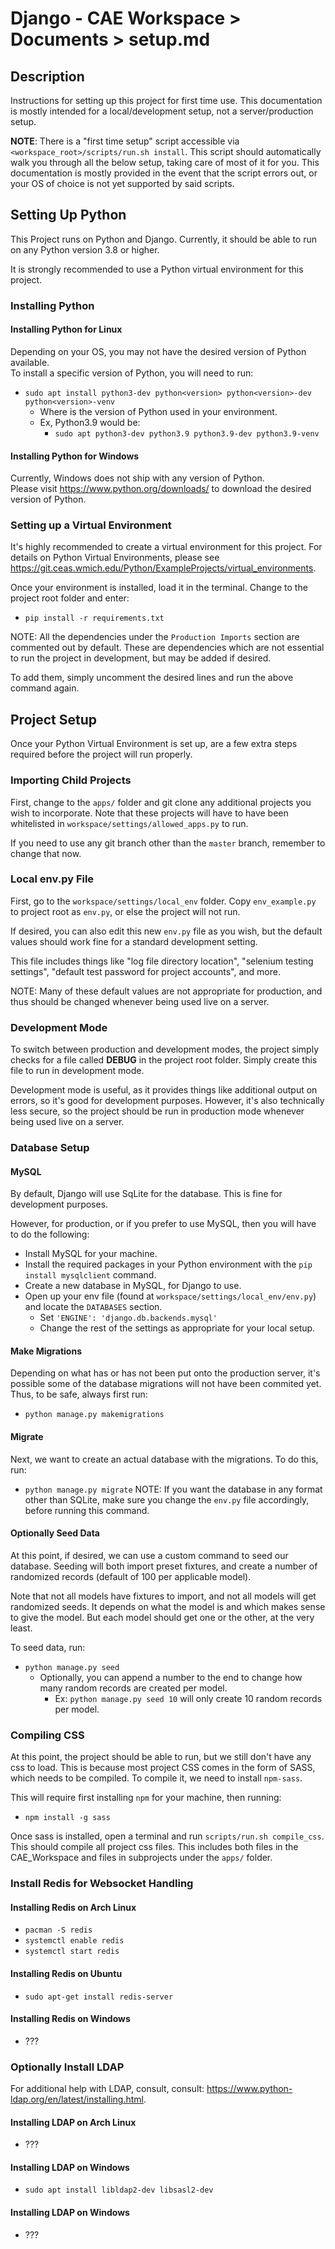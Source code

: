 # Django - CAE Workspace > Documents > setup.md


## Description
Instructions for setting up this project for first time use. This documentation is mostly intended for a
local/development setup, not a server/production setup.

**NOTE**: There is a "first time setup" script accessible via `<workspace_root>/scripts/run.sh install`. This script
should automatically walk you through all the below setup, taking care of most of it for you. This documentation is
mostly provided in the event that the script errors out, or your OS of choice is not yet supported by said scripts.


## Setting Up Python
This Project runs on Python and Django. Currently, it should be able to run on any Python version 3.8 or higher.

It is strongly recommended to use a Python virtual environment for this project.

### Installing Python
#### Installing Python for Linux
Depending on your OS, you may not have the desired version of Python available.<br>
To install a specific version of Python, you will need to run:
* ```sudo apt install python3-dev python<version> python<version>-dev python<version>-venv```
    * Where <version> is the version of Python used in your environment.
    * Ex, Python3.9 would be:
        * ```sudo apt python3-dev python3.9 python3.9-dev python3.9-venv```

#### Installing Python for Windows
Currently, Windows does not ship with any version of Python.<br>
Please visit <https://www.python.org/downloads/> to download the desired version of Python.


### Setting up a Virtual Environment
It's highly recommended to create a virtual environment for this project. For details on Python Virtual Environments,
please see <https://git.ceas.wmich.edu/Python/ExampleProjects/virtual_environments>.

Once your environment is installed, load it in the terminal. Change to the project root folder and enter:
* ```pip install -r requirements.txt```

NOTE: All the dependencies under the `Production Imports` section are commented out by default. These are dependencies
which are not essential to run the project in development, but may be added if desired.

To add them, simply uncomment the desired lines and run the above command again.


## Project Setup
Once your Python Virtual Environment is set up, are a few extra steps required before the project will run properly.

### Importing Child Projects
First, change to the `apps/` folder and git clone any additional projects you wish to incorporate. Note that these
projects will have to have been whitelisted in `workspace/settings/allowed_apps.py` to run.

If you need to use any git branch other than the `master` branch, remember to change that now.

### Local env.py File
First, go to the `workspace/settings/local_env` folder. Copy `env_example.py` to project root as `env.py`, or else the
project will not run.

If desired, you can also edit this new `env.py` file as you wish, but the default values should work fine for a
standard development setting.

This file includes things like "log file directory location", "selenium testing settings", "default test password for
project accounts", and more.

NOTE: Many of these default values are not appropriate for production, and thus should be changed whenever being used
live on a server.

### Development Mode
To switch between production and development modes, the project simply checks for a file called **DEBUG** in the project
root folder. Simply create this file to run in development mode.

Development mode is useful, as it provides things like additional output on errors, so it's good for development
purposes. However, it's also technically less secure, so the project should be run in production mode whenever being
used live on a server.

### Database Setup
#### MySQL
By default, Django will use SqLite for the database. This is fine for development purposes.

However, for production, or if you prefer to use MySQL, then you will have to do the following:
* Install MySQL for your machine.
* Install the required packages in your Python environment with the `pip install mysqlclient` command.
* Create a new database in MySQL, for Django to use.
* Open up your env file (found at `workspace/settings/local_env/env.py`) and locate the `DATABASES` section.
    * Set `'ENGINE': 'django.db.backends.mysql'`
    * Change the rest of the settings as appropriate for your local setup.

#### Make Migrations
Depending on what has or has not been put onto the production server, it's possible some of the database migrations
will not have been commited yet. Thus, to be safe, always first run:
* ```python manage.py makemigrations```

#### Migrate
Next, we want to create an actual database with the migrations. To do this, run:
* ```python manage.py migrate```
NOTE: If you want the database in any format other than SQLite, make sure you change the `env.py` file accordingly,
before running this command.

#### Optionally Seed Data
At this point, if desired, we can use a custom command to seed our database. Seeding will both import preset fixtures,
and create a number of randomized records (default of 100 per applicable model).

Note that not all models have fixtures to import, and not all models will get randomized seeds. It depends on what the
model is and which makes sense to give the model. But each model should get one or the other, at the very least.

To seed data, run:
* ```python manage.py seed```
  * Optionally, you can append a number to the end to change how many random records are created per model.
    * Ex: ```python manage.py seed 10``` will only create 10 random records per model.

### Compiling CSS
At this point, the project should be able to run, but we still don't have any css to load. This is because most project
CSS comes in the form of SASS, which needs to be compiled. To compile it, we need to install `npm-sass`.

This will require first installing `npm` for your machine, then running:
* `npm install -g sass`

Once sass is installed, open a terminal and run `scripts/run.sh compile_css`. This should compile all project css files.
This includes both files in the CAE_Workspace and files in subprojects under the `apps/` folder.

### Install Redis for Websocket Handling
#### Installing Redis on Arch Linux
* ```pacman -S redis```
* ```systemctl enable redis```
* ```systemctl start redis```

#### Installing Redis on Ubuntu
* ```sudo apt-get install redis-server```

#### Installing Redis on Windows
* ???

### Optionally Install LDAP
For additional help with LDAP, consult, consult: <https://www.python-ldap.org/en/latest/installing.html>.
#### Installing LDAP on Arch Linux
* ???

#### Installing LDAP on Windows
* ```sudo apt install libldap2-dev libsasl2-dev```

#### Installing LDAP on Windows
* ???
